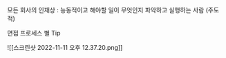 모든 회사의 인재상 : 능동적이고 해야할 일이 무엇인지 파악하고 실행하는 사람 (주도적)

면접 프로세스 별 Tip
 
![[스크린샷 2022-11-11 오후 12.37.20.png]]